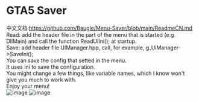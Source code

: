 # GTA5 Saver  
中文文档:https://github.com/Baugle/Menu-Saver/blob/main/ReadmeCN.md  
Read: add the header file in the part of the menu that is started (e.g. DllMain) and call the function ReadUIIni(); at startup.  
Save: add header file UIManager.hpp, call, for example, g_UiManager->SaveIni();  
You can save the config that setted in the menu.  
It uses ini to save the configuration.  
You might change a few things, like variable names, which I know won't give you much to work with.    
Enjoy your menu!  
![image](https://github.com/user-attachments/assets/ebff53c3-2d77-4ca3-b29b-9b4d04950381)
![image](https://github.com/user-attachments/assets/34c616f6-79f0-405b-9fc3-b52625c01b77)



